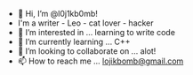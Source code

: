 - 👋 Hi, I’m @l0j1kb0mb!
- I'm a writer - Leo - cat lover - hacker
- 👀 I’m interested in ... learning to write code
- 🌱 I’m currently learning ... C++
- 💞️ I’m looking to collaborate on ... alot!
- 📫 How to reach me ... lojikbomb@gmail.com

<!---
l0j1kb0mb/l0j1kb0mb is a ✨ special ✨ repository because its `README.md` (this file) appears on your GitHub profile.
You can click the Preview link to take a look at your changes.
--->
